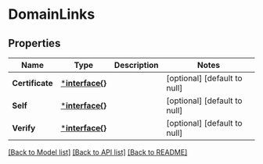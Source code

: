 # DomainLinks

## Properties
Name | Type | Description | Notes
------------ | ------------- | ------------- | -------------
**Certificate** | [***interface{}**](interface{}.md) |  | [optional] [default to null]
**Self** | [***interface{}**](interface{}.md) |  | [optional] [default to null]
**Verify** | [***interface{}**](interface{}.md) |  | [optional] [default to null]

[[Back to Model list]](../README.md#documentation-for-models) [[Back to API list]](../README.md#documentation-for-api-endpoints) [[Back to README]](../README.md)

